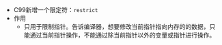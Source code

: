 <!--
 * @Author: JohnJeep
 * @Date: 2019-08-30 13:36:34
 * @LastEditTime: 2020-06-21 15:28:02
 * @LastEditors: Please set LastEditors
 * @Description: C语言中restrict关键字用法
 * @FilePath: /C/11-restrict.md
--> 
- C99新增一个限定符：`restrict` 
- 作用
  - 只用于限制指针。告诉编译器，想要修改当前指针指向内存的的数据，只能通过当前指针操作，不能通过除当前指针以外的变量或指针进行操作。

